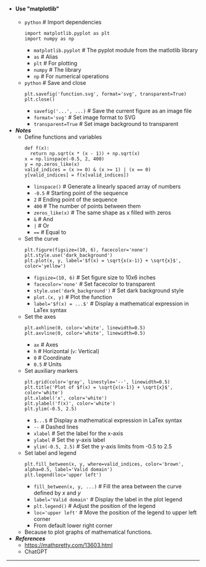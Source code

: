 - #### Use "matplotlib"
    - `python` # Import dependencies
      ```
      import matplotlib.pyplot as plt
      import numpy as np
      ```
        - `matplotlib.pyplot` # The pyplot module from the matlotlib library
        - `as` # Alias
        - `plt` # For plotting
        - `numpy` # The library
        - `np` # For numerical operations
    - `python` # Save and close
      ```
      plt.savefig('function.svg', format='svg', transparent=True)
      plt.close()
      ```
        - `savefig('...', ...)` # Save the current figure as an image file
        - `format='svg'` # Set image format to SVG
        - `transparent=True` # Set image background to transparent
- ***Notes***
    - Define functions and variables
      ```
      def f(x):
        return np.sqrt(x * (x - 1)) + np.sqrt(x)
      x = np.linspace(-0.5, 2, 400)
      y = np.zeros_like(x)
      valid_indices = (x >= 0) & (x >= 1) | (x == 0)
      y[valid_indices] = f(x[valid_indices])
      ```
        - `linspace()` # Generate a linearly spaced array of numbers
        - `-0.5` # Starting point of the sequence
        - `2` # Ending point of the sequence
        - `400` # The number of points between them
        - `zeros_like(x)` # The same shape as x filled with zeros
        - `&` # And
        - `|` # Or
        - `==` # Equal to
    - Set the curve
      ```
      plt.figure(figsize=(10, 6), facecolor='none')
      plt.style.use('dark_background')
      plt.plot(x, y, label='$f(x) = \sqrt{x(x-1)} + \sqrt{x}$', color='yellow')
      ```
        - `figsize=(10, 6)` # Set figure size to 10x6 inches
        - `facecolor='none'` # Set facecolor to transparent
        - `style.use('dark_background')` # Set dark background style
        - `plot.(x, y)` # Plot the function
        - `label='$f(x) = ...$'` # Display a mathematical expression in LaTex syntax
    - Set the axes
      ```
      plt.axhline(0, color='white', linewidth=0.5)
      plt.axvline(0, color='white', linewidth=0.5)
      ```
        - `ax` # Axes
        - `h` # Horizontal (`v`: Vertical)
        - `0` # Coordinate
        - `0.5` # Units
    - Set auxiliary markers
      ```
      plt.grid(color='gray', linestyle='--', linewidth=0.5)
      plt.title('Plot of $f(x) = \sqrt{x(x-1)} + \sqrt{x}$', color='white')
      plt.xlabel('x', color='white')
      plt.ylabel('f(x)', color='white')
      plt.ylim(-0.5, 2.5)
      ```
        - `$...$` # Display a mathematical expression in LaTex syntax
        - `--` # Dashed lines
        - `xlabel` # Set the label for the x-axis
        - `ylabel` # Set the y-axis label
        - `ylim(-0.5, 2.5)` # Set the y-axis limits from -0.5 to 2.5
    - Set label and legend
      ```
      plt.fill_between(x, y, where=valid_indices, color='brown', alpha=0.5, label='Valid domain')
      plt.legend(loc='upper left')
      ```
        - `fill_between(x, y, ...)` # Fill the area between the curve defined by *x* and *y*
        - `label='Valid domain'` # Display the label in the plot legend
        - `plt.legend()` # Adjust the position of the legend
        - `loc='upper left'` # Move the position of the legend to upper left corner
        - From default lower right corner
    - Because to plot graphs of mathematical functions.
- ***References***
    - https://mathpretty.com/13603.html
    - ChatGPT
- ---
